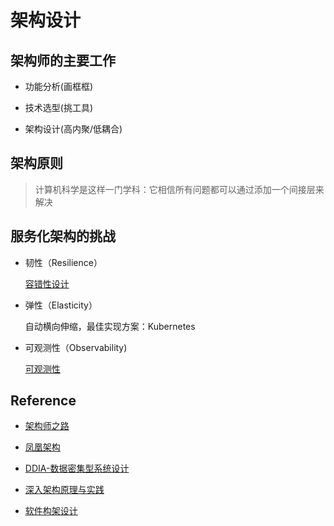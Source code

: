 # 架构设计

## 架构师的主要工作

- 功能分析(画框框)

- 技术选型(挑工具)

- 架构设计(高内聚/低耦合)

## 架构原则

> 计算机科学是这样一门学科：它相信所有问题都可以通过添加一个间接层来解决

## 服务化架构的挑战

- 韧性（Resilience）

    [容错性设计](http://icyfenix.cn/distribution/traffic-management/)

- 弹性（Elasticity）

    自动横向伸缩，最佳实现方案：Kubernetes

- 可观测性（Observability)

    [可观测性](http://icyfenix.cn/distribution/observability/)

## Reference

- [架构师之路](https://www.w3cschool.cn/architectroad/)

- [凤凰架构](http://icyfenix.cn/)

- [DDIA-数据密集型系统设计](https://vonng.github.io/ddia/#/preface)

- [深入架构原理与实践](https://www.thebyte.com.cn/)

- [软件构架设计](https://mysummary.readthedocs.io/zh/latest/%E8%BD%AF%E4%BB%B6%E6%9E%84%E6%9E%B6%E8%AE%BE%E8%AE%A1/README.html)
